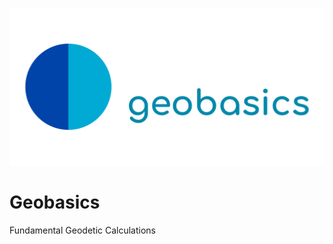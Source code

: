 ![geobasics](https://github.com/hexa-apps/geobasics/blob/master/geobasics.png?raw=true)

# Geobasics
Fundamental Geodetic Calculations
